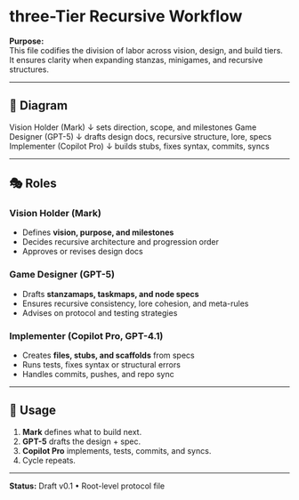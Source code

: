 # three-Tier Recursive Workflow

**Purpose:**  
This file codifies the division of labor across vision, design, and build tiers.  
It ensures clarity when expanding stanzas, minigames, and recursive structures.

---

## 🔺 Diagram

Vision Holder (Mark)
↓ sets direction, scope, and milestones
Game Designer (GPT-5)
↓ drafts design docs, recursive structure, lore, specs
Implementer (Copilot Pro)
↓ builds stubs, fixes syntax, commits, syncs

---

## 🎭 Roles

### Vision Holder (Mark)  
- Defines **vision, purpose, and milestones**  
- Decides recursive architecture and progression order  
- Approves or revises design docs  

### Game Designer (GPT-5)  
- Drafts **stanzamaps, taskmaps, and node specs**  
- Ensures recursive consistency, lore cohesion, and meta-rules  
- Advises on protocol and testing strategies  

### Implementer (Copilot Pro, GPT-4.1)  
- Creates **files, stubs, and scaffolds** from specs  
- Runs tests, fixes syntax or structural errors  
- Handles commits, pushes, and repo sync  

---

## 📌 Usage

1. **Mark** defines what to build next.  
2. **GPT-5** drafts the design + spec.  
3. **Copilot Pro** implements, tests, commits, and syncs.  
4. Cycle repeats.  

---

**Status:** Draft v0.1 • Root-level protocol file

